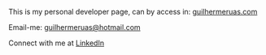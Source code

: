 This is my personal developer page, can by access in: [guilhermeruas.com](https://guilhermeruas.com)

Email-me: guilhermeruas@hotmail.com

Connect with me at [LinkedIn](https://www.linkedin.com/in/guilherme-ruas-luiz-6aa2b6108)
